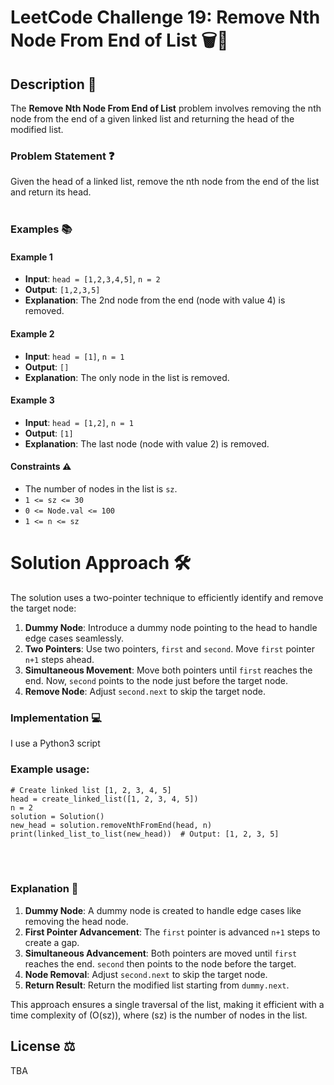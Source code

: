 # LeetCode Challenge 19: Remove Nth Node From End of List 🗑️🧩
## Description 📝
The **Remove Nth Node From End of List** problem involves removing the nth node from the end of a given linked list and returning the head of the modified list.

### Problem Statement ❓
Given the head of a linked list, remove the nth node from the end of the list and return its head.
<br></br>
### Examples 📚
#### Example 1
- **Input**: `head = [1,2,3,4,5]`, `n = 2`
- **Output**: `[1,2,3,5]`
- **Explanation**: The 2nd node from the end (node with value 4) is removed.

#### Example 2
- **Input**: `head = [1]`, `n = 1`
- **Output**: `[]`
- **Explanation**: The only node in the list is removed.

#### Example 3
- **Input**: `head = [1,2]`, `n = 1`
- **Output**: `[1]`
- **Explanation**: The last node (node with value 2) is removed.

#### Constraints ⚠️
- The number of nodes in the list is `sz`.
- `1 <= sz <= 30`
- `0 <= Node.val <= 100`
- `1 <= n <= sz`

# Solution Approach 🛠️
The solution uses a two-pointer technique to efficiently identify and remove the target node:

1. **Dummy Node**: Introduce a dummy node pointing to the head to handle edge cases seamlessly.
2. **Two Pointers**: Use two pointers, `first` and `second`. Move `first` pointer `n+1` steps ahead.
3. **Simultaneous Movement**: Move both pointers until `first` reaches the end. Now, `second` points to the node just before the target node.
4. **Remove Node**: Adjust `second.next` to skip the target node.

### Implementation 💻
I use a Python3 script

### Example usage:
```
# Create linked list [1, 2, 3, 4, 5]
head = create_linked_list([1, 2, 3, 4, 5])
n = 2
solution = Solution()
new_head = solution.removeNthFromEnd(head, n)
print(linked_list_to_list(new_head))  # Output: [1, 2, 3, 5]
```
<br></br>
### Explanation 📖
1. **Dummy Node**: A dummy node is created to handle edge cases like removing the head node.
2. **First Pointer Advancement**: The `first` pointer is advanced `n+1` steps to create a gap.
3. **Simultaneous Advancement**: Both pointers are moved until `first` reaches the end. `second` then points to the node before the target.
4. **Node Removal**: Adjust `second.next` to skip the target node.
5. **Return Result**: Return the modified list starting from `dummy.next`.

This approach ensures a single traversal of the list, making it efficient with a time complexity of \(O(sz)\), where \(sz\) is the number of nodes in the list.

## License ⚖️
TBA
